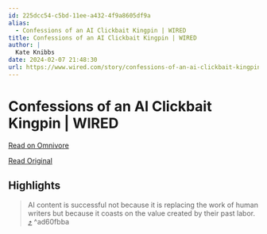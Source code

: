 ```yaml
---
id: 225dcc54-c5bd-11ee-a432-4f9a8605df9a
alias:
  - Confessions of an AI Clickbait Kingpin | WIRED
title: Confessions of an AI Clickbait Kingpin | WIRED
author: |
  Kate Knibbs
date: 2024-02-07 21:48:30
url: https://www.wired.com/story/confessions-of-an-ai-clickbait-kingpin/
---
```


# Confessions of an AI Clickbait Kingpin | WIRED

[Read on Omnivore](https://omnivore.app/me/confessions-of-an-ai-clickbait-kingpin-wired-18d83c3c122)

[Read Original](https://www.wired.com/story/confessions-of-an-ai-clickbait-kingpin/)

## Highlights

> AI content is successful not because it is replacing the work of human writers but because it coasts on the value created by their past labor. [⤴️](https://omnivore.app/me/confessions-of-an-ai-clickbait-kingpin-wired-18d83c3c122#ad60fbba-3e99-4e6b-a3e2-bb8153455ba5)  ^ad60fbba

